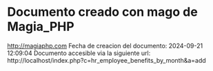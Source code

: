 # Documento creado con mago de Magia_PHP 
http://magiaphp.com 
Fecha de creacion del documento: 2024-09-21 12:09:04 
Documento accesible via la siguiente url:  
http://localhost/index.php?c=hr_employee_benefits_by_month&a=add 

